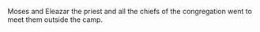Moses and Eleazar the priest and all the chiefs of the congregation went to meet them outside the camp.
